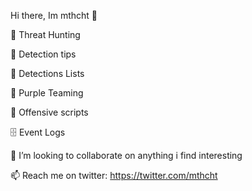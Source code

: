 Hi there, Im mthcht 👋

🔭 Threat Hunting

:feet: Detection tips

:newspaper: Detections Lists

:vampire: Purple Teaming

:supervillain:  Offensive scripts

:file_cabinet: Event Logs

👯 I’m looking to collaborate on anything i find interesting

📫 Reach me on twitter: https://twitter.com/mthcht
